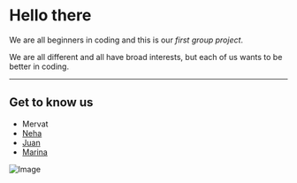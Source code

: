 # Hello there

We are all beginners in coding and this is our _first group project_.

We are all different and all have broad interests, but each of us wants to be
better in coding.

---

## Get to know us

- Mervat
- [Neha](groupone/neha.md)
- [Juan](groupone/juan.md)
- [Marina](groupone/marina.md)

![Image](img/motivation.png)